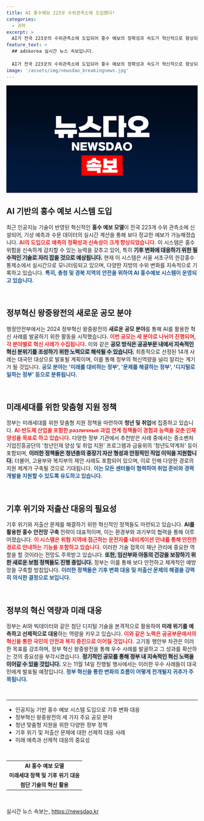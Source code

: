 ```yaml
---
title: AI 홍수예보 223곳 수위관측소에 도입됐다!
categories:
  - 과학
excerpt: >
  AI가 전국 223곳의 수위관측소에 도입되어 홍수 예보의 정확성과 속도가 혁신적으로 향상되었습니다. 정부는 이 사례를 통해 미래 위기 대응을 강화할 계획이며, 혁신 우수사례를 공유하는 2024 정부혁신 왕중왕전이 오는 11월 열린다. 클릭을 놓치지 마세요!
feature_text: >
  ## adskorea 실시간 뉴스 속보입니다.

  AI가 전국 223곳의 수위관측소에 도입되어 홍수 예보의 정확성과 속도가 혁신적으로 향상되었습니다. 정부는 이 사례를 통해 미래 위기 대응을 강화할 계획이며, 혁신 우수사례를 공유하는 2024 정부혁신 왕중왕전이 오는 11월 열린다. 클릭을 놓치지 마세요!
image: '/assets/img/newsdao_breakingnews.jpg'
---
```


<p><img src="/assets/img/newsdao_breakingnews.jpg" alt="adskorea 속보" /></p>

<h2 data-ke-size="size26">AI 기반의 홍수 예보 시스템 도입</h2>

<p data-ke-size="size16">최근 인공지능 기술이 반영된 혁신적인 <b>홍수 예보 모델</b>이 전국 223개 수위 관측소에 신설되어, 기상 예측과 수문 데이터의 실시간 계산을 통해 보다 정교한 예보가 가능해졌습니다. <b><span style="color: #ee2323;">AI의 도입으로 예측의 정확성과 신속성이 크게 향상되었습니다.</span></b> 이 시스템은 홍수 위험을 신속하게 감지할 수 있는 능력을 갖추고 있어, 특히 <b><span style="background-color: #21538527;">기후 변화에 대응하기 위한 필수적인 기술로 자리 잡을 것으로 예상됩니다.</span></b> 현재 이 시스템은 서울 서초구의 한강홍수통제소에서 실시간으로 모니터링되고 있으며, 다양한 지방의 수위 변화를 지속적으로 기록하고 있습니다. <b><span style="color: #1a5490;">특히, 충청 및 경북 지역의 안전을 위하여 AI 홍수예보 시스템이 운영되고 있습니다.</span></b></p>

<p data-ke-size="size16">&nbsp;</p>

<h2 data-ke-size="size26">정부혁신 왕중왕전의 새로운 공모 분야</h2>

<p data-ke-size="size16">행정안전부에서는 2024 정부혁신 왕중왕전의 <b>새로운 공모 분야</b>를 통해 AI를 활용한 혁신 사례를 발굴하기 위한 활동을 시작했습니다. <b><span style="color: #ee2323;">이번 공모는 세 분야로 나뉘어 진행되며, 각 분야별로 혁신 사례가 수집됩니다.</span></b> 이와 같은 <b><span style="background-color: #21538527;">공모 방식은 공공부문 내에서 지속적인 혁신 분위기를 조성하기 위한 노력으로 해석될 수 있습니다.</span></b> 최종적으로 선정된 14개 사례는 대국민 대상으로 발표될 계획이며, 이를 통해 정부의 혁신역량을 널리 알리는 계기가 될 것입니다. <b><span style="color: #1a5490;">공모 분야는 '미래를 대비하는 정부', '문제를 해결하는 정부', '디지털로 일하는 정부' 등으로 분류됩니다.</span></b></p>

<p data-ke-size="size16">&nbsp;</p>

<h2 data-ke-size="size26">미래세대를 위한 맞춤형 지원 정책</h2>

<p data-ke-size="size16">정부는 미래세대를 위한 맞춤형 지원 정책을 마련하여 <b>청년 및 취업</b>에 집중하고 있습니다. <b><span style="color: #ee2323;">AI·반도체 산업을 포함한 различные 과업 연계 정책들이 경험과 능력을 갖춘 인재 양성을 목표로 하고 있습니다.</span></b> 다양한 정부 기관에서 추천받은 사례 중에서는 중소벤처기업진흥공단의 '청년인재 양성 및 취업 지원' 프로그램과 금융위의 '청년도약계좌' 등이 포함되며, <b><span style="background-color: #21538527;">이러한 정책들은 청년층의 중장기 자산 형성과 안정적인 직업 이익을 지원합니다.</span></b> 더불어, 고용부와 복지부의 제안 사례도 포함되어 있으며, 이로 인해 다양한 경로의 지원 체계가 구축될 것으로 기대됩니다. <b><span style="color: #1a5490;">이는 모든 센터들이 협력하여 취업 준비와 경력 개발을 지원할 수 있도록 유도하고 있습니다.</span></b></p>

<p data-ke-size="size16">&nbsp;</p>

<h2 data-ke-size="size26">기후 위기와 저출산 대응의 필요성</h2>

<p data-ke-size="size16">기후 위기와 저출산 문제를 해결하기 위한 혁신적인 정책들도 마련되고 있습니다. <b>AI를 활용한 홍수 안전망 구축 </b>전략이 대표적이며, 이는 환경부와 과기부의 협력을 통해 이루어졌습니다. <b><span style="color: #ee2323;">이 시스템은 위험 지역에 접근하는 운전자를 내비게이션 안내를 통해 안전한 경로로 안내하는 기능을 포함하고 있습니다.</span></b> 이러한 기술 접목이 재난 관리에 중요한 역할을 할 것이라는 전망도 주목받고 있습니다. <b><span style="background-color: #21538527;">또한, 임산부와 아동의 건강을 보장하기 위한 새로운 보험 정책들도 진행 중입니다.</span></b> 정부는 이를 통해 보다 안전하고 체계적인 예방망을 구축할 방침입니다. <b><span style="color: #1a5490;">이러한 정책들은 기후 변화 대응 및 저출산 문제의 해결을 강력히 의식한 결정으로 보입니다.</span></b></p>

<p data-ke-size="size16">&nbsp;</p>

<h2 data-ke-size="size26">정부의 혁신 역량과 미래 대응</h2>

<p data-ke-size="size16">정부는 AI와 빅데이터와 같은 첨단 디지털 기술을 본격적으로 활용하여 <b>미래 위기를 예측하고 선제적으로 대응</b>하는 역량을 키우고 있습니다. <b><span style="color: #ee2323;">이와 같은 노력은 공공부문에서의 혁신을 통한 국민의 안전과 복지 증진으로 이어질 것입니다.</span></b> 고기동 행안부 차관은 이러한 목표를 강조하며, 정부 혁신 왕중왕전을 통해 우수 사례를 발굴하고 그 성과를 확산하는 것의 중요성을 부각시켰습니다. <b><span style="background-color: #21538527;">정기적인 공모를 통해 정부 내 지속적인 혁신 노력을 이어갈 수 있을 것입니다.</span></b> 오는 11월 14일 진행될 행사에서는 이러한 우수 사례들이 대국민에게 발표될 예정입니다. <b><span style="color: #1a5490;">정부 혁신을 통한 변화의 흐름이 어떻게 전개될지 귀추가 주목됩니다.</span></b></p>

<p data-ke-size="size16">&nbsp;</p>

<hr/>

<ul>
    <li>인공지능 기반 홍수 예보 시스템 도입으로 기후 변화 대응</li>
    <li>정부혁신 왕중왕전의 세 가지 주요 공모 분야</li>
    <li>청년 맞춤형 지원을 위한 다양한 정부 정책</li>
    <li>기후 위기 및 저출산 문제에 대한 선제적 대응 사례</li>
    <li>미래 예측과 선제적 대응의 중요성</li>
</ul>

<p data-ke-size="size16">&nbsp;</p>

<table style="width: 100%;">
    <tr>
        <td style="text-align: center; height: 17px;"><b>AI 홍수 예보 모델</b></td>
    </tr>
    <tr>
        <td style="text-align: center; height: 17px;"><b>미래세대 정책 및 기후 위기 대응</b></td>
    </tr>
    <tr>
        <td style="text-align: center; height: 17px;"><b>첨단 기술의 혁신 활용</b></td>
    </tr>
</table>

<p data-ke-size="size16">&nbsp;</p>
실시간 뉴스 속보는, <a href="https://newsdao.kr" rel="dofollow">https://newsdao.kr</a>


